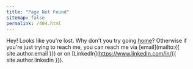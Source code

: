 ```yaml
---
title: "Page Not Found"
sitemap: false
permalink: /404.html
---
```


Hey! Looks like you're lost. Why don't you try going [home](/about)? Otherwise if you're just trying to reach me, you can reach me via [email](mailto:{{ site.author.email }}) or on [LinkedIn](https://www.linkedin.com/in/{{ site.author.linkedin }}).
